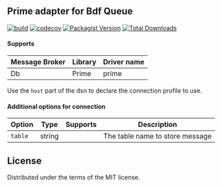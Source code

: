 ## Prime adapter for Bdf Queue

[![build](https://github.com/b2pweb/bdf-queue-prime-adapter/actions/workflows/php.yml/badge.svg)](https://github.com/b2pweb/bdf-queue-prime-adapter/actions/workflows/php.yml)
[![codecov](https://codecov.io/github/b2pweb/bdf-queue-prime-adapter/branch/master/graph/badge.svg?token=VOFSPEWYKX)](https://app.codecov.io/github/b2pweb/bdf-queue-prime-adapter)
[![Packagist Version](https://img.shields.io/packagist/v/b2pweb/bdf-queue-prime-adapter.svg)](https://packagist.org/packages/b2pweb/bdf-queue-prime-adapter)
[![Total Downloads](https://img.shields.io/packagist/dt/b2pweb/bdf-queue-prime-adapter.svg)](https://packagist.org/packages/b2pweb/bdf-queue-prime-adapter)

#### Supports

| Message Broker | Library | Driver name |
|----------------|---------|-------------|
| Db             | Prime   | prime       |

Use the `host` part of the dsn to declare the connection profile to use.


#### Additional options for connection

| Option  | Type   | Supports | Description                     |
|---------|--------|----------|---------------------------------|
| `table` | string |          | The table name to store message |


## License

Distributed under the terms of the MIT license.
